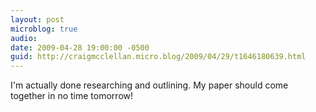 ```yaml
---
layout: post
microblog: true
audio: 
date: 2009-04-28 19:00:00 -0500
guid: http://craigmcclellan.micro.blog/2009/04/29/t1646180639.html
---
```

I'm actually done researching and outlining.  My paper should come together in no time tomorrow!

